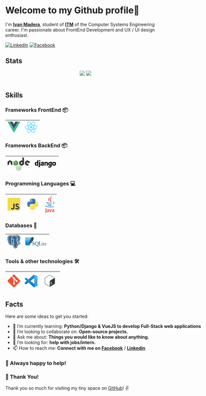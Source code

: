 # Welcome to my Github profile👋

I'm **[Ivan Madera](https://www.linkedin.com/in/ivan-madera/)**,  student of **[ITM](https://www.itmerida.mx/)** of the Computer Systems Engineering career. I'm passionate about FrontEnd Development and UX / UI design enthusiast.

[![LinkedIn](https://img.shields.io/static/v1.svg?label=LinkedIn&message=@IvanMadera&logo=linkedin&style=flat&color=blue)](https://www.linkedin.com/in/ivan-madera/)
[![Facebook](https://img.shields.io/static/v1.svg?label=facebook&message=@IvanMadera&logo=facebook&style=flat&color=blue)](https://www.facebook.com/ivan.madera1999)

## Stats

<nobr>
<p align="center">
  <img src ="https://github-readme-stats.vercel.app/api?username=ivanmadera&show_icons=true&count_private=true&theme=dark&hide_border=true">
  <img src ="https://github-readme-stats.vercel.app/api/top-langs/?username=ivanmadera&layout=compact&hide_border=true&theme=dark&langs_count=6&hide=jupyter%20notebook,tex,css,php" width="488">
  <br>
  <br>
</p>

## Skills

### Frameworks FrontEnd :package:

| [<img src="assets/vue.png" title="vue" alt="vue" width="40">](https://vuejs.org/) | [<img src="assets/react.png" title="react" alt="react" width="40">](https://es.reactjs.org/) |
| --------------------------------------------------------------------------------- | ----------------------------------------------------------------------------------- |


### Frameworks BackEnd :package:

| [<img src="assets/nodejs.png" title="node" alt="node" width="70">](https://nodejs.org/es/) | [<img src="assets/django.png" title="django" alt="django" width="70">](https://www.djangoproject.com/) |
| ------------------------------------------------------------------------------------------ | ----------------------------------------------------------------------------------- |


### Programming Languages :computer:

| [<img src="assets/javascript.png" title="js" alt="js" width="40">](https://developer.mozilla.org/en-US/docs/Web/JavaScript) | [<img src="assets/python.png" title="python" alt="python" width="50">](https://www.python.org/) | [<img src="assets/java.png" title="ts" alt="ts" width="30">](https://www.java.com/es/) |
| --------------------------------------------------------------------------------------------------------------------------- | ----------------------------------------------------------------------------------------------- | -------------------------------------------------------------------------------------- |


### Databases :floppy_disk:

| [<img src="assets/postgres.svg" title="postgres" alt="postgres" width="40">](https://www.postgresql.org/) | [<img src="assets/sqlite.png" title="sqlite" alt="sqlite" width="70">](https://www.sqlite.org/index.html) |
| --------------------------------------------------------------------------------------------------------- | ------------------------------------------------------------------------------------------- |


### Tools & other technologies :hammer_and_wrench:

| [<img src="assets/git.png" title="git" alt="git" width="40">](https://git-scm.com/) | [<img src="assets/vscode.png" width="40">](https://code.visualstudio.com/) | [<img src="assets/bash.png" title="bash" alt="bash" width="50">](https://www.gnu.org/software/bash/) |
| ----------------------------------------------------------------------------------- | -------------------------------------------------------------------------- | -------------------------------------------------------------------------- |


## Facts

Here are some ideas to get you started:

- 🌱 I’m currently learning: **Python/Django & VueJS to develop Full-Stack web applications**
- 👯 I’m looking to collaborate on: **Open-source projects.**
- 💬 Ask me about: **Things you would like to know about anything.**
- 🤔 I’m looking for: **help with jobs/intern.**
- 📫 How to reach me: **Connect with me on [Facebook](https://www.facebook.com/ivan.madera1999)** / **[Linkedin](https://www.linkedin.com/in/ivan-madera/)**

### :handshake: Always happy to help!

### :hugs: Thank You!

Thank you so much for visiting my tiny space on [GitHub](https://github.com/IvanMadera)! :v:
